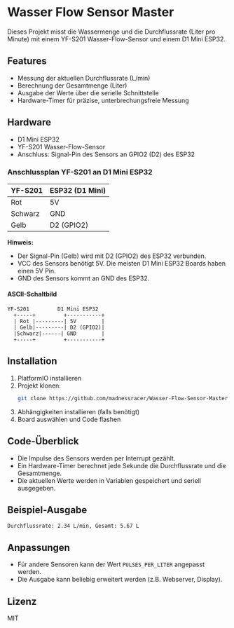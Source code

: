 # Wasser Flow Sensor Master

Dieses Projekt misst die Wassermenge und die Durchflussrate (Liter pro Minute) mit einem YF-S201 Wasser-Flow-Sensor und einem D1 Mini ESP32.

## Features

- Messung der aktuellen Durchflussrate (L/min)
- Berechnung der Gesamtmenge (Liter)
- Ausgabe der Werte über die serielle Schnittstelle
- Hardware-Timer für präzise, unterbrechungsfreie Messung

## Hardware

- D1 Mini ESP32
- YF-S201 Wasser-Flow-Sensor
- Anschluss: Signal-Pin des Sensors an GPIO2 (D2) des ESP32

### Anschlussplan YF-S201 an D1 Mini ESP32

| YF-S201 | ESP32 (D1 Mini) |
|---------|-----------------|
| Rot     | 5V              |
| Schwarz | GND             |
| Gelb    | D2 (GPIO2)      |

**Hinweis:**
- Der Signal-Pin (Gelb) wird mit D2 (GPIO2) des ESP32 verbunden.
- VCC des Sensors benötigt 5V. Die meisten D1 Mini ESP32 Boards haben einen 5V Pin.
- GND des Sensors kommt an GND des ESP32.

#### ASCII-Schaltbild

```
YF-S201         D1 Mini ESP32
  +-----+         +-----------+
  | Rot |---------| 5V        |
  | Gelb|---------| D2 (GPIO2)|
  |Schwarz|------| GND        |
  +-----+         +-----------+
```

## Installation

1. PlatformIO installieren
2. Projekt klonen:
   ```sh
   git clone https://github.com/madnessracer/Wasser-Flow-Sensor-Master.git
   ```
3. Abhängigkeiten installieren (falls benötigt)
4. Board auswählen und Code flashen

## Code-Überblick

- Die Impulse des Sensors werden per Interrupt gezählt.
- Ein Hardware-Timer berechnet jede Sekunde die Durchflussrate und die Gesamtmenge.
- Die aktuellen Werte werden in Variablen gespeichert und seriell ausgegeben.

## Beispiel-Ausgabe

```
Durchflussrate: 2.34 L/min, Gesamt: 5.67 L
```

## Anpassungen

- Für andere Sensoren kann der Wert `PULSES_PER_LITER` angepasst werden.
- Die Ausgabe kann beliebig erweitert werden (z.B. Webserver, Display).

## Lizenz

MIT
